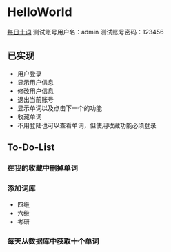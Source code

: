 # HelloWorld
[每日十词](http://anwuli.cn/HelloWorld)
测试账号用户名：admin
测试账号密码：123456

## 已实现
* 用户登录
* 显示用户信息
* 修改用户信息
* 退出当前账号
* 显示单词以及点击下一个的功能
* 收藏单词
* 不用登陆也可以查看单词，但使用收藏功能必须登录

## To-Do-List

### 在我的收藏中删掉单词

### 添加词库
* 四级
* 六级
* 考研

### 每天从数据库中获取十个单词
